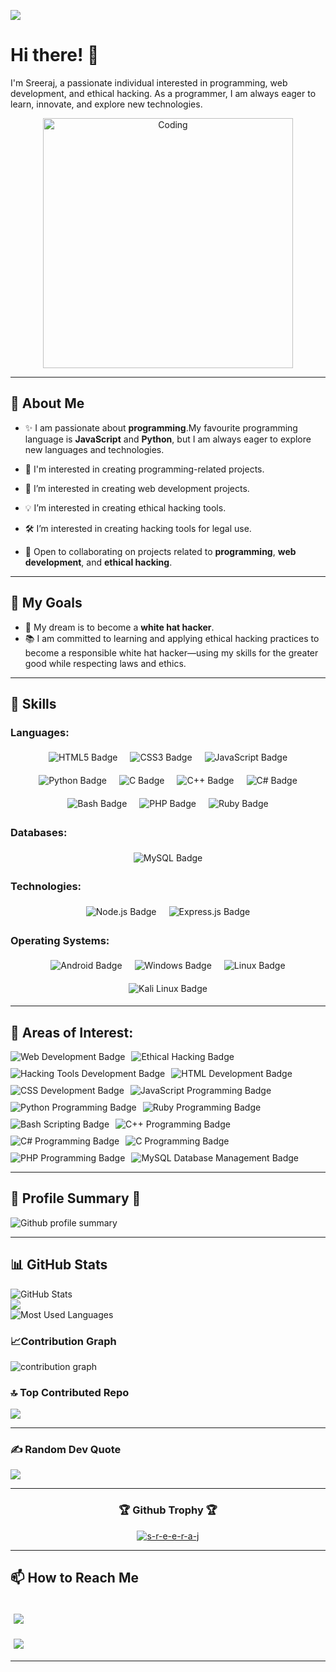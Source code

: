 [![](https://visitcount.itsvg.in/api?id=s-r-e-e-r-a-j&icon=2&color=6)](https://visitcount.itsvg.in)
# Hi there! 👋

I'm Sreeraj, a passionate individual interested in programming, web development, and ethical hacking. As a programmer, I am always eager to learn, innovate, and explore new technologies.

<div align="center"><img align="center" alt="Coding" width="400" src="https://raw.githubusercontent.com/hasibul-hasan-shuvo/hasibul-hasan-shuvo/main/images/coding-boy.gif"></img></div>

---

## 🚀 About Me


- ✨ I am passionate about **programming**.My favourite programming language is **JavaScript** and **Python**, but I am always eager to explore new languages and technologies.

- 🌟 I'm interested in creating programming-related projects.  


- 🌱 I’m interested in creating web development projects.
     

- 💡 I’m interested in creating ethical hacking tools.
- 🛠️ I’m interested in creating hacking tools for legal use.
- 🌟 Open to collaborating on projects related to **programming**, **web development**, and **ethical hacking**.

---


## 🎯 My Goals

- 🌟 My dream is to become a **white hat hacker**.
- 📚 I am committed to learning and applying ethical hacking practices to become a responsible white hat hacker—using my skills for the greater good while respecting laws and ethics.

---

## 💼 Skills

### Languages:
<p align="center" style="display: flex; flex-wrap: wrap; gap: 10px; justify-content: center;">

  <img src="https://img.shields.io/badge/HTML5-E34F26?style=for-the-badge&logo=html5&logoColor=white" alt="HTML5 Badge" style="margin: 5px;">
  <img src="https://img.shields.io/badge/CSS3-1572B6?style=for-the-badge&logo=css3&logoColor=white" alt="CSS3 Badge" style="margin: 5px;">
  <img src="https://img.shields.io/badge/JavaScript-F7DF1E?style=for-the-badge&logo=javascript&logoColor=black" alt="JavaScript Badge" style="margin: 5px;">
  <img src="https://img.shields.io/badge/Python-3776AB?style=for-the-badge&logo=python&logoColor=white" alt="Python Badge" style="margin: 5px;">
  <img src="https://img.shields.io/badge/C-A8B9CC?style=for-the-badge&logo=c&logoColor=white" alt="C Badge" style="margin: 5px;">
  <img src="https://img.shields.io/badge/C++-00599C?style=for-the-badge&logo=cplusplus&logoColor=white" alt="C++ Badge" style="margin: 5px;">
  <img src="https://img.shields.io/badge/C%23-239120?style=for-the-badge&logo=csharp&logoColor=white" alt="C# Badge" style="margin: 5px;">
  <img src="https://img.shields.io/badge/Bash-4EAA25?style=for-the-badge&logo=gnubash&logoColor=white" alt="Bash Badge" style="margin: 5px;">
  <img src="https://img.shields.io/badge/PHP-777BB4?style=for-the-badge&logo=php&logoColor=white" alt="PHP Badge" style="margin: 5px;">
  <img src="https://img.shields.io/badge/Ruby-CC342D?style=for-the-badge&logo=ruby&logoColor=white" alt="Ruby Badge" style="margin: 5px;">
  
</p>

### Databases:

<p align="center" style="display: flex; flex-wrap: wrap; gap: 10px; justify-content: center;">

<img src="https://img.shields.io/badge/MySQL-4479A1?style=for-the-badge&logo=mysql&logoColor=white" alt="MySQL Badge" style="margin: 5px;">

</p>

### Technologies:

<p align="center" style="display: flex; flex-wrap: wrap; gap: 10px; justify-content: center;">

  <img src="https://img.shields.io/badge/Node.js-339933?style=for-the-badge&logo=nodedotjs&logoColor=white" alt="Node.js Badge" style="margin: 5px;">
  <img src="https://img.shields.io/badge/Express.js-000000?style=for-the-badge&logo=express&logoColor=white" alt="Express.js Badge" style="margin: 5px;">

</p>


### Operating Systems:

<p align="center" style="display: flex; flex-wrap: wrap; gap: 10px; justify-content: center;">

  <img src="https://img.shields.io/badge/Android-3DDC84?style=for-the-badge&logo=android&logoColor=white" alt="Android Badge" style="margin: 5px;">
  <img src="https://img.shields.io/badge/Windows-0078D6?style=for-the-badge&logo=windows&logoColor=white" alt="Windows Badge" style="margin: 5px;">
  <img src="https://img.shields.io/badge/Linux-FCC624?style=for-the-badge&logo=linux&logoColor=black" alt="Linux Badge" style="margin: 5px;">
  <img src="https://img.shields.io/badge/Kali_Linux-557C94?style=for-the-badge&logo=kalilinux&logoColor=white" alt="Kali Linux Badge" style="margin: 5px;">

</p>

---

## 🌟 Areas of Interest:

<p style="display: flex; flex-wrap: wrap; gap: 10px;">

<img src="https://img.shields.io/badge/Web%20Development-4285F4?style=for-the-badge&logo=google-chrome&logoColor=white" alt="Web Development Badge">
  <img src="https://img.shields.io/badge/Ethical%20Hacking-6A5ACD?style=for-the-badge&logo=hack-the-box&logoColor=white" alt="Ethical Hacking Badge">

<img src="https://img.shields.io/badge/Developing%20Hacking%20Tools%20for%20Legal%20Use-FF5733?style=for-the-badge&logo=codeforces&logoColor=white" alt="Hacking Tools Development Badge">

<img src="https://img.shields.io/badge/HTML%20Development-E34F26?style=for-the-badge&logo=html5&logoColor=white" alt="HTML Development Badge">
  <img src="https://img.shields.io/badge/CSS%20Development-1572B6?style=for-the-badge&logo=css3&logoColor=white" alt="CSS Development Badge">
  
  
<img src="https://img.shields.io/badge/JavaScript%20Programming-F7DF1E?style=for-the-badge&logo=javascript&logoColor=black" alt="JavaScript Programming Badge">

  <img src="https://img.shields.io/badge/Python%20Programming-3670A0?style=for-the-badge&logo=python&logoColor=ffdd54" alt="Python Programming Badge">
  <img src="https://img.shields.io/badge/Ruby%20Programming-CC342D?style=for-the-badge&logo=ruby&logoColor=white" alt="Ruby Programming Badge">
  <img src="https://img.shields.io/badge/Bash%20Scripting-4EAA25?style=for-the-badge&logo=gnu-bash&logoColor=white" alt="Bash Scripting Badge">
  
  <img src="https://img.shields.io/badge/C++%20Programming-00599C?style=for-the-badge&logo=cplusplus&logoColor=white" alt="C++ Programming Badge">
  <img src="https://img.shields.io/badge/C%23%20Programming-239120?style=for-the-badge&logo=c-sharp&logoColor=white" alt="C# Programming Badge">
  <img src="https://img.shields.io/badge/C%20Programming-A8B9CC?style=for-the-badge&logo=c&logoColor=white" alt="C Programming Badge">
  <img src="https://img.shields.io/badge/PHP%20Programming-777BB4?style=for-the-badge&logo=php&logoColor=white" alt="PHP Programming Badge">  

  <img src="https://img.shields.io/badge/MySQL%20Database%20Management-4479A1?style=for-the-badge&logo=mysql&logoColor=white" alt="MySQL Database Management Badge">

</p>

---

## 🌟 Profile Summary 🌟

 ![Github profile summary](http://github-profile-summary-cards.vercel.app/api/cards/profile-details?username=s-r-e-e-r-a-j&theme=dark)

 ---
 
## 📊 GitHub Stats
 
![GitHub Stats](https://github-readme-stats.vercel.app/api?username=s-r-e-e-r-a-j&show_icons=true&theme=radical)</br>
![](https://github-readme-streak-stats.herokuapp.com/?user=s-r-e-e-r-a-j&theme=radical&hide_border=false)</br>
![Most Used Languages](https://github-readme-stats.vercel.app/api/top-langs/?username=s-r-e-e-r-a-j&layout=donut-vertical)</br>

### 📈Contribution Graph
![contribution graph](https://github-readme-activity-graph.vercel.app/graph?username=s-r-e-e-r-a-j&theme=radical)</br>
### 🔝 Top Contributed Repo
![](https://github-contributor-stats.vercel.app/api?username=s-r-e-e-r-a-j&limit=5&theme=radical&combine_all_yearly_contributions=true)</br>

---


### ✍️ Random Dev Quote
![](https://quotes-github-readme.vercel.app/api?type=horizontal&theme=radical)


---
<div align="center">
<h3 align="center">🏆 Github Trophy 🏆</h3>
<p align="center"> <a href="https://github.com/ryo-ma/github-profile-trophy"><img src="https://github-profile-trophy.vercel.app/?username=s-r-e-e-r-a-j" alt="s-r-e-e-r-a-j" /></a> </p>
</div>

---

## 📫 How to Reach Me

<p align="center" style="display: flex; flex-wrap: wrap; gap: 10px; justify-content: center;">

<a href="mailto: sreekuttan2156239@gmail.com"><img src="https://img.shields.io/badge/Gmail-d5d5d5?style=for-the-badge&logo=gmail&logoColor=0A0209" style="margin:5px;"/></a> 

<a href="https://instagram.com/s_r_e_e_r_a__j"><img src="https://img.shields.io/badge/Instagram-d5d5d5?style=for-the-badge&logo=instagram&logoColor=0A0209" style="margin:5px;" /></a> 

</p>

---

